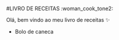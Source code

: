 #LIVRO DE RECEITAS :woman_cook_tone2: 

Olá, bem vindo ao meu livro de receitas :sparkles:

 - Bolo de caneca


